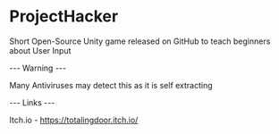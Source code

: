 # ProjectHacker

​Short Open-Source Unity game released on GitHub to teach beginners about User Input

--- Warning ---

​Many Antiviruses may detect this as it is self extracting

--- Links ---

​Itch.io - https://totalingdoor.itch.io/


